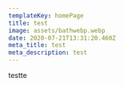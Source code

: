 ```yaml
---
templateKey: homePage
title: test
image: assets/bathwebp.webp
date: 2020-07-21T13:31:20.460Z
meta_title: test
meta_description: test
---
```

testte